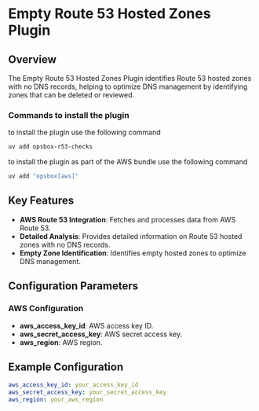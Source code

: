 # Empty Route 53 Hosted Zones Plugin

## Overview

The Empty Route 53 Hosted Zones Plugin identifies Route 53 hosted zones with no DNS records, helping to optimize DNS management by identifying zones that can be deleted or reviewed.

### Commands to install the plugin
to install the plugin use the following command
```bash
uv add opsbox-r53-checks
```
to install the plugin as part of the AWS bundle use the following command
```bash
uv add "opsbox[aws]"
```

## Key Features

- **AWS Route 53 Integration**: Fetches and processes data from AWS Route 53.
- **Detailed Analysis**: Provides detailed information on Route 53 hosted zones with no DNS records.
- **Empty Zone Identification**: Identifies empty hosted zones to optimize DNS management.

## Configuration Parameters

### AWS Configuration

- **aws_access_key_id**: AWS access key ID.
- **aws_secret_access_key**: AWS secret access key.
- **aws_region**: AWS region.

## Example Configuration

```yaml
aws_access_key_id: your_access_key_id
aws_secret_access_key: your_secret_access_key
aws_region: your_aws_region
```